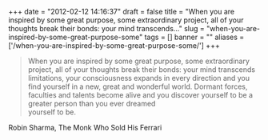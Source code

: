 
+++
date = "2012-02-12 14:16:37"
draft = false
title = "When you are inspired by some great purpose, some extraordinary project, all of your thoughts break their bonds: your mind transcends..."
slug = "when-you-are-inspired-by-some-great-purpose-some"
tags = []
banner = ""
aliases = ['/when-you-are-inspired-by-some-great-purpose-some/']
+++

<blockquote><p>When you are inspired by some great purpose, some extraordinary project, all of your thoughts break their bonds: your mind transcends limitations, your consciousness expands in every direction and you find yourself in a new, great and wonderful world. Dormant forces, faculties and talents become alive and you discover yourself to be a greater person than you ever dreamed<br/>
yourself to be.</p></blockquote>Robin Sharma, The Monk Who Sold His Ferrari

